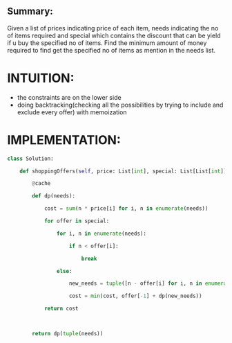 ## Summary:
Given a list of prices indicating price of each item, needs indicating the no of items required and special which contains the discount that can be yield if u buy the specified no of items. Find the minimum amount of money required to find get the specified no of items as mention in the needs list.

# INTUITION:
- the constraints are on the lower side
- doing backtracking(checking all the possibilities by trying to include and exclude every offer) with memoization

# IMPLEMENTATION:

```py
class Solution:

    def shoppingOffers(self, price: List[int], special: List[List[int]], needs: List[int]) -> int:

        @cache

        def dp(needs):

            cost = sum(n * price[i] for i, n in enumerate(needs))

            for offer in special:

                for i, n in enumerate(needs):

                    if n < offer[i]:

                        break

                else:

                    new_needs = tuple([n - offer[i] for i, n in enumerate(needs)])

                    cost = min(cost, offer[-1] + dp(new_needs))

            return cost

  

        return dp(tuple(needs))
```